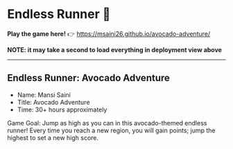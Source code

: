 # **Endless Runner** 🥑

**Play the game here!** 👉 https://msaini26.github.io/avocado-adventure/

**NOTE: it may take a second to load everything in deployment view above**

--------

## Endless Runner: Avocado Adventure

- Name: Mansi Saini
- Title: Avocado Adventure
- Time: 30+ hours approximately

Game Goal: Jump as high as you can in this avocado-themed endless runner! Every time you reach a new region, you will gain points; jump the highest to set a new high score.
